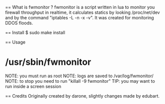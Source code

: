== What is fwmonitor ?
fwmonitor is a script written in lua to monitor you firewall throughput in realtime,
it calculates statics by looking /proc/net/dev and by the command "iptables -L -n -x -v".
It was created for monitoring DDOS floods.

== Install
$ sudo make install

== Usage
# /usr/sbin/fwmonitor

NOTE: you must run as root
NOTE: logs are saved to /var/log/fwmonitor/
NOTE: to stop you need to run "killall -9 fwmonitor"
TIP: you may want to run inside a screen session

== Credits
Originally created by darone, slightly changes made by edubart.